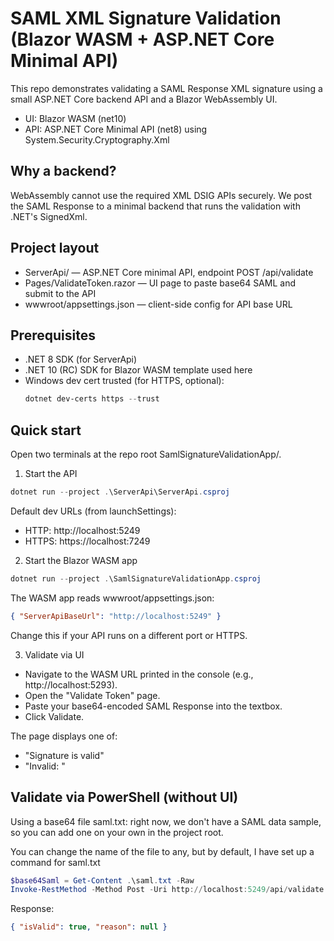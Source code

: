 # SAML XML Signature Validation (Blazor WASM + ASP.NET Core Minimal API)

This repo demonstrates validating a SAML Response XML signature using a small ASP.NET Core backend API and a Blazor WebAssembly UI.

- UI: Blazor WASM (net10)
- API: ASP.NET Core Minimal API (net8) using System.Security.Cryptography.Xml

## Why a backend?
WebAssembly cannot use the required XML DSIG APIs securely. We post the SAML Response to a minimal backend that runs the validation with .NET's SignedXml.

## Project layout
- ServerApi/ — ASP.NET Core minimal API, endpoint POST /api/validate
- Pages/ValidateToken.razor — UI page to paste base64 SAML and submit to the API
- wwwroot/appsettings.json — client-side config for API base URL

## Prerequisites
- .NET 8 SDK (for ServerApi)
- .NET 10 (RC) SDK for Blazor WASM template used here
- Windows dev cert trusted (for HTTPS, optional):
  ```powershell
  dotnet dev-certs https --trust
  ```

## Quick start
Open two terminals at the repo root SamlSignatureValidationApp/.

1) Start the API
```powershell
dotnet run --project .\ServerApi\ServerApi.csproj
```
Default dev URLs (from launchSettings):
- HTTP: http://localhost:5249
- HTTPS: https://localhost:7249

2) Start the Blazor WASM app
```powershell
dotnet run --project .\SamlSignatureValidationApp.csproj
```
The WASM app reads wwwroot/appsettings.json:
```json
{ "ServerApiBaseUrl": "http://localhost:5249" }
```
Change this if your API runs on a different port or HTTPS.

3) Validate via UI
- Navigate to the WASM URL printed in the console (e.g., http://localhost:5293).
- Open the "Validate Token" page.
- Paste your base64-encoded SAML Response into the textbox.
- Click Validate.

The page displays one of:
- "Signature is valid"
- "Invalid: <reason>"

## Validate via PowerShell (without UI)
Using a base64 file saml.txt: right now, we don't have a SAML data sample, so you can add one on your own in the project root.

You can change the name of the file to any, but by default, I have set up a command for saml.txt

```powershell
$base64Saml = Get-Content .\saml.txt -Raw
Invoke-RestMethod -Method Post -Uri http://localhost:5249/api/validate -ContentType 'application/json' -Body (@{ Token = $base64Saml } | ConvertTo-Json)
```
Response:
```json
{ "isValid": true, "reason": null }
```
